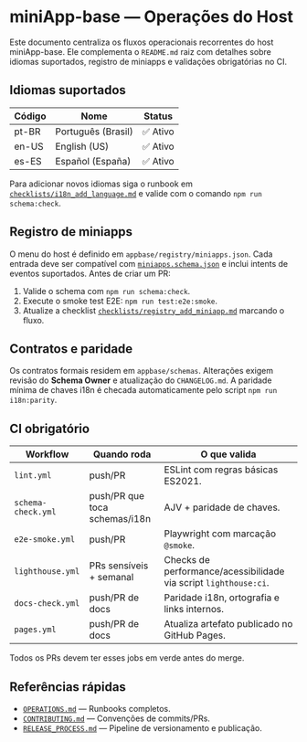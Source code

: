 # miniApp-base — Operações do Host

Este documento centraliza os fluxos operacionais recorrentes do host miniApp-base. Ele complementa o `README.md` raiz com detalhes sobre idiomas suportados, registro de miniapps e validações obrigatórias no CI.

## Idiomas suportados

| Código | Nome | Status |
| ------ | ---- | ------ |
| pt-BR  | Português (Brasil) | ✅ Ativo |
| en-US  | English (US) | ✅ Ativo |
| es-ES | Español (España) | ✅ Ativo |

Para adicionar novos idiomas siga o runbook em [`checklists/i18n_add_language.md`](checklists/i18n_add_language.md) e valide com o comando `npm run schema:check`.

## Registro de miniapps

O menu do host é definido em `appbase/registry/miniapps.json`. Cada entrada deve ser compatível com [`miniapps.schema.json`](../appbase/schemas/miniapps.schema.json) e inclui intents de eventos suportados. Antes de criar um PR:

1. Valide o schema com `npm run schema:check`.
2. Execute o smoke test E2E: `npm run test:e2e:smoke`.
3. Atualize a checklist [`checklists/registry_add_miniapp.md`](checklists/registry_add_miniapp.md) marcando o fluxo.

## Contratos e paridade

Os contratos formais residem em `appbase/schemas`. Alterações exigem revisão do **Schema Owner** e atualização do `CHANGELOG.md`. A paridade mínima de chaves i18n é checada automaticamente pelo script `npm run i18n:parity`.

## CI obrigatório

| Workflow | Quando roda | O que valida |
| -------- | ----------- | ------------ |
| `lint.yml` | push/PR | ESLint com regras básicas ES2021. |
| `schema-check.yml` | push/PR que toca schemas/i18n | AJV + paridade de chaves. |
| `e2e-smoke.yml` | push/PR | Playwright com marcação `@smoke`. |
| `lighthouse.yml` | PRs sensíveis + semanal | Checks de performance/acessibilidade via script `lighthouse:ci`. |
| `docs-check.yml` | push/PR de docs | Paridade i18n, ortografia e links internos. |
| `pages.yml` | push/PR de docs | Atualiza artefato publicado no GitHub Pages. |

Todos os PRs devem ter esses jobs em verde antes do merge.

## Referências rápidas

- [`OPERATIONS.md`](OPERATIONS.md) — Runbooks completos.
- [`CONTRIBUTING.md`](CONTRIBUTING.md) — Convenções de commits/PRs.
- [`RELEASE_PROCESS.md`](RELEASE_PROCESS.md) — Pipeline de versionamento e publicação.
